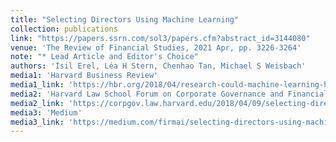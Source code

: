 ```yaml
---
title: "Selecting Directors Using Machine Learning"
collection: publications
link: "https://papers.ssrn.com/sol3/papers.cfm?abstract_id=3144080"
venue: 'The Review of Financial Studies, 2021 Apr, pp. 3226-3264'
note: "* Lead Article and Editor's Choice"
authors: 'Isil Erel, Léa H Stern, Chenhao Tan, Michael S Weisbach'
media1: 'Harvard Business Review'
media1_link: 'https://hbr.org/2018/04/research-could-machine-learning-help-companies-select-better-board-directors'
media2: 'Harvard Law School Forum on Corporate Governance and Financial Regulation'
media2_link: 'https://corpgov.law.harvard.edu/2018/04/09/selecting-directors-using-machine-learning/'
media3: 'Medium'
media3_link: 'https://medium.com/firmai/selecting-directors-using-machine-learning-b1663bf3b7e4'
---
```

